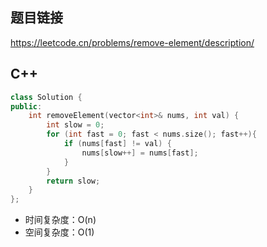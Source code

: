 ## 题目链接

https://leetcode.cn/problems/remove-element/description/

## C++

```C++
class Solution {
public:
    int removeElement(vector<int>& nums, int val) {
        int slow = 0;
        for (int fast = 0; fast < nums.size(); fast++){
            if (nums[fast] != val) {
                nums[slow++] = nums[fast];
            }
        }
        return slow;
    }
};
```

- 时间复杂度：O(n)
- 空间复杂度：O(1)

